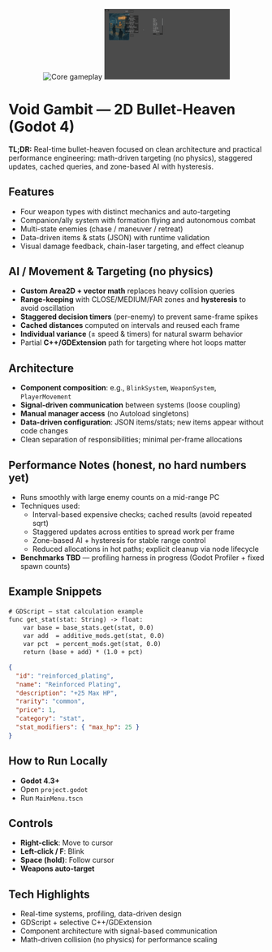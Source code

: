 <!-- Hero GIFs -->
<p align="center">
  <img src="assets/media/gif1.gif" width="49%" alt="Core gameplay">
  <img src="assets/media/gif2.gif" width="49%" alt="Boss/wave highlight">
</p>

# Void Gambit — 2D Bullet-Heaven (Godot 4)

**TL;DR:** Real-time bullet-heaven focused on clean architecture and practical performance engineering: math-driven targeting (no physics), staggered updates, cached queries, and zone-based AI with hysteresis.

## Features
- Four weapon types with distinct mechanics and auto-targeting
- Companion/ally system with formation flying and autonomous combat
- Multi-state enemies (chase / maneuver / retreat)
- Data-driven items & stats (JSON) with runtime validation
- Visual damage feedback, chain-laser targeting, and effect cleanup

## AI / Movement & Targeting (no physics)
- **Custom Area2D + vector math** replaces heavy collision queries
- **Range-keeping** with CLOSE/MEDIUM/FAR zones and **hysteresis** to avoid oscillation
- **Staggered decision timers** (per-enemy) to prevent same-frame spikes
- **Cached distances** computed on intervals and reused each frame
- **Individual variance** (± speed & timers) for natural swarm behavior
- Partial **C++/GDExtension** path for targeting where hot loops matter

## Architecture
- **Component composition**: e.g., `BlinkSystem`, `WeaponSystem`, `PlayerMovement`
- **Signal-driven communication** between systems (loose coupling)
- **Manual manager access** (no Autoload singletons)
- **Data-driven configuration**: JSON items/stats; new items appear without code changes
- Clean separation of responsibilities; minimal per-frame allocations

## Performance Notes (honest, no hard numbers yet)
- Runs smoothly with large enemy counts on a mid-range PC
- Techniques used:
  - Interval-based expensive checks; cached results (avoid repeated sqrt)
  - Staggered updates across entities to spread work per frame
  - Zone-based AI + hysteresis for stable range control
  - Reduced allocations in hot paths; explicit cleanup via node lifecycle
- **Benchmarks TBD** — profiling harness in progress (Godot Profiler + fixed spawn counts)

## Example Snippets
```gdscript
# GDScript — stat calculation example
func get_stat(stat: String) -> float:
    var base = base_stats.get(stat, 0.0)
    var add  = additive_mods.get(stat, 0.0)
    var pct  = percent_mods.get(stat, 0.0)
    return (base + add) * (1.0 + pct)
```

```json
{
  "id": "reinforced_plating",
  "name": "Reinforced Plating",
  "description": "+25 Max HP",
  "rarity": "common",
  "price": 1,
  "category": "stat",
  "stat_modifiers": { "max_hp": 25 }
}
```

## How to Run Locally
- **Godot 4.3+**
- Open `project.godot`
- Run `MainMenu.tscn`

## Controls
- **Right-click**: Move to cursor
- **Left-click / F**: Blink
- **Space (hold)**: Follow cursor
- **Weapons auto-target**

## Tech Highlights
- Real-time systems, profiling, data-driven design
- GDScript + selective C++/GDExtension
- Component architecture with signal-based communication
- Math-driven collision (no physics) for performance scaling
